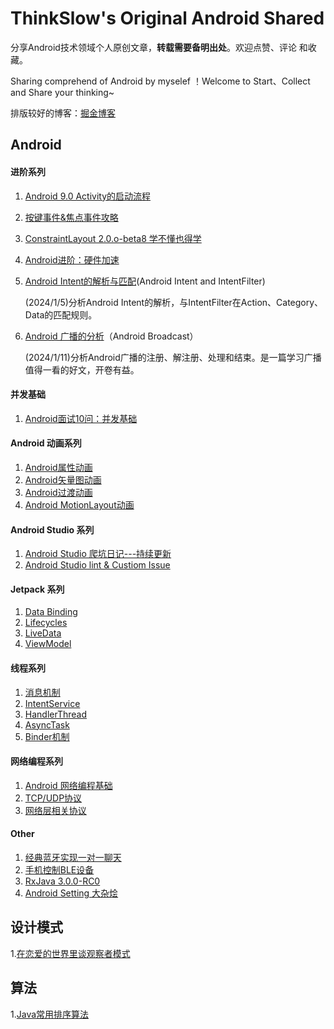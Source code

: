 # ThinkSlow's Original Android Shared

分享Android技术领域个人原创文章，**转载需要备明出处**。欢迎点赞、评论 和收藏。

Sharing comprehend of Android by myselef ！Welcome to Start、Collect and Share your thinking~

排版较好的博客：[掘金博客](https://juejin.im/user/5995c9f2f265da248c3934a5/posts)


## Android 
#### 进阶系列
1. [Android 9.0 Activity的启动流程](https://github.com/GitCode8/blob/blob/master/article/进阶系列/Android%209.0%20Activity的启动流程.md)

2. [按键事件&焦点事件攻略](https://github.com/GitCode8/blob/blob/master/article/%E8%BF%9B%E9%98%B6%E7%B3%BB%E5%88%97/Android%20%E6%8C%89%E9%94%AE%E4%BA%8B%E4%BB%B6%E5%92%8C%E7%84%A6%E7%82%B9%E4%BA%8B%E4%BB%B6.md)

3. [ConstraintLayout 2.0.o-beta8 学不懂也得学](https://github.com/Android-XXM/XXM-BLOG/blob/master/ConstraintLayout%202.0.md)

4. [Android进阶：硬件加速](https://github.com/Android-XXM/XXM-BLOG/blob/master/article/Android%E8%BF%9B%E9%98%B6%EF%BC%9A%E7%A1%AC%E4%BB%B6%E5%8A%A0%E9%80%9F.md)

5. [Android Intent的解析与匹配](https://github.com/xxm-sz/blog/blob/master/article/2024/intenfilter.md)(Android Intent and IntentFilter)

   (2024/1/5)分析Android Intent的解析，与IntentFilter在Action、Category、Data的匹配规则。

6. [Android 广播的分析](https://github.com/xxm-sz/blog/blob/master/article/2024/broadcast.md)（Android Broadcast）

   (2024/1/11)分析Android广播的注册、解注册、处理和结束。是一篇学习广播值得一看的好文，开卷有益。

#### 并发基础
1. [Android面试10问：并发基础](https://github.com/Android-XXM/XXM-BLOG/blob/master/article/Android%E5%B9%B6%E5%8F%91%E5%9F%BA%E7%A1%80%EF%BC%9Avolatile%E4%B8%8Esynchronized.md)

#### Android 动画系列
1. [Android属性动画](https://juejin.im/post/5ef8399e5188252e415f40d8)
2. [Android矢量图动画](https://juejin.im/post/5f0417e5f265da22fd637d32)
3. [Android过渡动画](https://juejin.im/post/5f0d5d11e51d45349066598b)
4. [Android MotionLayout动画](https://juejin.im/post/5f0e9eea6fb9a07e7e0444e3)

#### Android Studio 系列
1. [Android Studio 爬坑日记---持续更新](https://github.com/GitCode8/GitCode/issues/17)
2. [Android Studio lint & Custiom Issue](https://github.com/GitCode8/GitCode/issues/18)

#### Jetpack 系列
1. [Data Binding](https://github.com/GitCode8/GitCode/issues/2)
2. [Lifecycles](https://github.com/GitCode8/GitCode/issues/3)
3. [LiveData](https://github.com/GitCode8/GitCode/issues/4)
4. [ViewModel](https://github.com/GitCode8/GitCode/issues/7)

#### 线程系列
1. [消息机制](https://github.com/GitCode8/GitCode/issues/5)
2. [IntentService](https://github.com/GitCode8/GitCode/issues/8)
3. [HandlerThread](https://github.com/GitCode8/GitCode/issues/9)
4. [AsyncTask](https://github.com/GitCode8/GitCode/issues/10)
5. [Binder机制](https://github.com/GitCode8/GitCode/issues/13)

#### 网络编程系列
1. [Android 网络编程基础](https://github.com/GitCode8/GitCode/issues/6)
2. [TCP/UDP协议](https://github.com/GitCode8/GitCode/issues/16)
3. [网络层相关协议](https://github.com/GitCode8/GitCode/issues/20)

#### Other
1. [经典蓝牙实现一对一聊天](https://github.com/GitCode8/GitCode/issues/11)
2. [手机控制BLE设备](https://github.com/GitCode8/GitCode/issues/12)
3. [RxJava 3.0.0-RC0](https://github.com/GitCode8/GitCode/issues/14)
4. [Android Setting 大杂烩](https://github.com/GitCode8/GitCode/blob/master/article/Android%20Settings%E5%A4%A7%E6%9D%82%E7%83%A9.md)

## 设计模式
1.[在恋爱的世界里谈观察者模式](https://github.com/GitCode8/GitCode/issues/15)
## 算法
1.[Java常用排序算法](https://github.com/GitCode8/blob/blob/master/article/%E8%BF%9B%E9%98%B6%E7%B3%BB%E5%88%97/%E5%B8%B8%E7%94%A8%E6%8E%92%E5%BA%8F%E7%AE%97%E6%B3%95.md)

